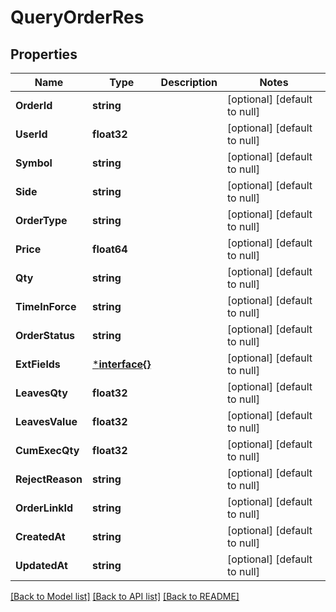 # QueryOrderRes

## Properties
Name | Type | Description | Notes
------------ | ------------- | ------------- | -------------
**OrderId** | **string** |  | [optional] [default to null]
**UserId** | **float32** |  | [optional] [default to null]
**Symbol** | **string** |  | [optional] [default to null]
**Side** | **string** |  | [optional] [default to null]
**OrderType** | **string** |  | [optional] [default to null]
**Price** | **float64** |  | [optional] [default to null]
**Qty** | **string** |  | [optional] [default to null]
**TimeInForce** | **string** |  | [optional] [default to null]
**OrderStatus** | **string** |  | [optional] [default to null]
**ExtFields** | [***interface{}**](interface{}.md) |  | [optional] [default to null]
**LeavesQty** | **float32** |  | [optional] [default to null]
**LeavesValue** | **float32** |  | [optional] [default to null]
**CumExecQty** | **float32** |  | [optional] [default to null]
**RejectReason** | **string** |  | [optional] [default to null]
**OrderLinkId** | **string** |  | [optional] [default to null]
**CreatedAt** | **string** |  | [optional] [default to null]
**UpdatedAt** | **string** |  | [optional] [default to null]

[[Back to Model list]](../README.md#documentation-for-models) [[Back to API list]](../README.md#documentation-for-api-endpoints) [[Back to README]](../README.md)


